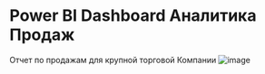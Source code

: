 # Power BI Dashboard Аналитика Продаж
Отчет по продажам для крупной торговой Компании
![image](https://github.com/VyacheslavGusev/Power_PI_Dashboard/assets/117516863/78900c05-1917-434e-90a3-79551bdeaec1)


